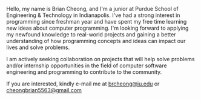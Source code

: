Hello, my name is Brian Cheong, and I'm a junior at Purdue School of Engineering & Technology in Indianapolis. I've had a strong interest in programming since freshman year and have spent my free time learning new ideas about computer programming. I'm looking forward to applying my newfound knowledge to real-world projects and gaining a better understanding of how programming concepts and ideas can impact our lives and solve problems.

I am actively seeking collaboration on projects that will help solve problems and/or internship opportunities in the field of computer software engineering and programming to contribute to the community.

If you are interested, kindly e-mail me at brcheong@iu.edu or cheongbrian5563@gmail.com

<!---
Briann-CKS/Briann-CKS is a ✨ special ✨ repository because its `README.md` (this file) appears on your GitHub profile.
You can click the Preview link to take a look at your changes.
I am currently learning UNIX systems programming in college and self-learning Data Structures during my free time
How to reach me: 
--->
